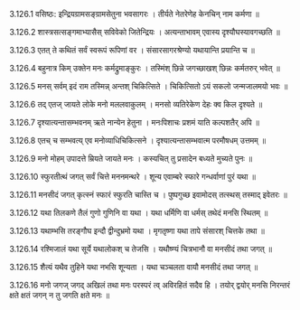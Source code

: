 3.126.1
वसिष्ठः:
इन्द्रियग्रामसङ्ग्रामसेतुना भवसागरः ।
तीर्यते नेतरेणेह केनचिन् नाम कर्मणा ॥


3.126.2
शास्त्रसत्सङ्गमाभ्यासैस् सविवेको जितेन्द्रियः ।
अत्यन्ताभावम् एवास्य दृश्यौघस्यावगच्छति ॥


3.126.3
एतत् ते कथितं सर्वं स्वरूपं रूपिणां वर ।
संसारसागरश्रेण्यो यथायान्ति प्रयान्ति च ॥


3.126.4
बहुनात्र किम् उक्तेन मनः कर्मद्रुमाङ्कुरः ।
तस्मिंश् छिन्ने जगच्छाखश् छिन्नः कर्मतरुर् भवेत् ॥


3.126.5
मनस् सर्वम् इदं राम तस्मिन्न् अन्तश् चिकित्सिते ।
चिकित्सितो ऽयं सकलो जन्मजालमयो भवः ॥


3.126.6
तद् एतज् जायते लोके मनो मललवाकुलम् ।
मनसो व्यतिरेकेण देहः क्व किल दृश्यते ॥


3.126.7
दृश्यात्यन्तासम्भवनम् ऋते नान्येन हेतुना ।
मनःपिशाचः प्रशमं याति कल्पशतैर् अपि ॥


3.126.8
एतच् च सम्भवत्य् एव मनोव्याधिचिकित्सने ।
दृश्यात्यन्तासम्भवात्म परमौषधम् उत्तमम् ॥


3.126.9
मनो मोहम् उपादत्ते म्रियते जायते मनः ।
कस्यचित् तु प्रसादेन बध्यते मुच्यते पुनः ॥


3.126.10
स्फुरतीत्थं जगत् सर्वं चित्ते मननमन्थरे ।
शून्य एवाम्बरे स्फारे गन्धर्वाणां पुरं यथा ॥


3.126.11
मनसीदं जगत् कृत्स्नं स्फारं स्फुरति चास्ति च ।
पुष्पगुच्छ इवामोदस् तत्स्थस् तस्माद् इवेतरः ॥


3.126.12
यथा तिलकणे तैलं गुणो गुणिनि वा यथा ।
यथा धर्मिणि वा धर्मस् तथेदं मनसि स्थितम् ॥


3.126.13
यथाम्भसि तरङ्गौघ इन्दौ द्वीन्दुभ्रमो यथा ।
मृगतृष्णा यथा तापे संसारश् चित्तके तथा ॥


3.126.14
रश्मिजालं यथा सूर्ये यथालोकश् च तेजसि ।
यथौष्ण्यं चित्रभानौ वा मनसीदं तथा जगत् ॥


3.126.15
शैत्यं यथैव तुहिने यथा नभसि शून्यता ।
यथा चञ्चलता वायौ मनसीदं तथा जगत् ॥


3.126.16
मनो जगज् जगद् अखिलं तथा मनः परस्परं त्व् अविरहितं सदैव हि ।
तयोर् द्वयोर् मनसि निरन्तरं क्षते क्षतं जगन् न तु जगति क्षते मनः ॥

